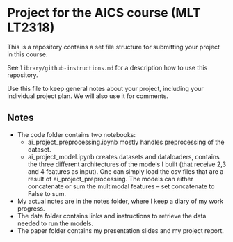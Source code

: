 # Project for the AICS course (MLT LT2318)

This is a repository contains a set file structure for submitting your project in this course.

See `library/github-instructions.md` for a description how to use this repository.

Use this file to keep general notes about your project, including your individual project plan. We will also use it for comments.


## Notes
-  The code folder contains two notebooks: 
   - ai_project_preprocessing.ipynb mostly handles preprocessing of the dataset. 
   - ai_project_model.ipynb creates datasets and dataloaders, contains the three different architectures of the models I built (that receive 2,3 and 4 features as input). One can simply load the csv files that are a result of ai_project_preprocessing. The models can either concatenate or sum the multimodal features – set concatenate to False to sum.
-  My actual notes are in the notes folder, where I keep a diary of my work progress.
-  The data folder contains links and instructions to retrieve the data needed to run the models.
-  The paper folder contains my presentation slides and my project report.
